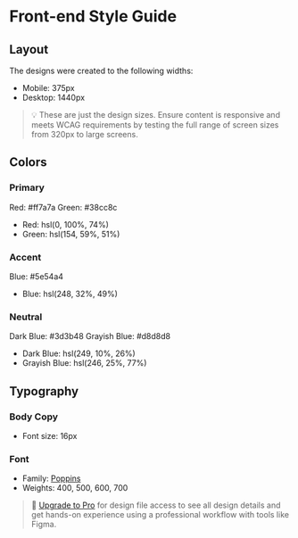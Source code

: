 # Front-end Style Guide

## Layout

The designs were created to the following widths:

- Mobile: 375px
- Desktop: 1440px

> 💡 These are just the design sizes. Ensure content is responsive and meets WCAG requirements by testing the full range of screen sizes from 320px to large screens.

## Colors

### Primary

Red: #ff7a7a
Green: #38cc8c

- Red: hsl(0, 100%, 74%)
- Green: hsl(154, 59%, 51%)

### Accent

Blue: #5e54a4

- Blue: hsl(248, 32%, 49%)

### Neutral

Dark Blue: #3d3b48
Grayish Blue: #d8d8d8

- Dark Blue: hsl(249, 10%, 26%)
- Grayish Blue: hsl(246, 25%, 77%)

## Typography

### Body Copy

- Font size: 16px

### Font

- Family: [Poppins](https://fonts.google.com/specimen/Poppins)
- Weights: 400, 500, 600, 700

> 💎 [Upgrade to Pro](https://www.frontendmentor.io/pro?ref=style-guide) for design file access to see all design details and get hands-on experience using a professional workflow with tools like Figma.
